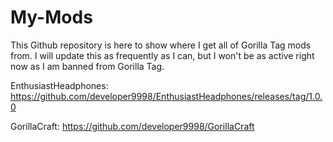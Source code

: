 # My-Mods
This Github repository is here to show where I get all of Gorilla Tag mods from. I will update this as frequently as I can, but I won't be as active right now as I am banned from Gorilla Tag.

EnthusiastHeadphones: https://github.com/developer9998/EnthusiastHeadphones/releases/tag/1.0.0

GorillaCraft: https://github.com/developer9998/GorillaCraft
